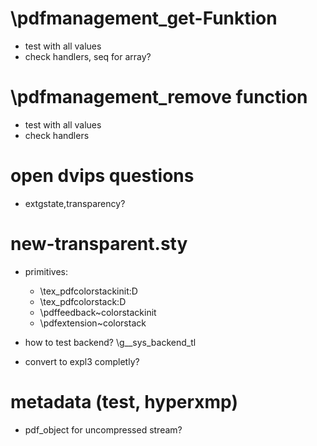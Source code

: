 # \pdfmanagement_get-Funktion

* test with all values
* check handlers, seq for array? 

# \pdfmanagement_remove function

* test with all values
* check handlers

# open dvips questions

- extgstate,transparency?

# new-transparent.sty

* primitives:
   * \tex_pdfcolorstackinit:D
   * \tex_pdfcolorstack:D
   * \pdffeedback~colorstackinit
   * \pdfextension~colorstack

* how to test backend? \g__sys_backend_tl 

* convert to expl3 completly?

# metadata (test, hyperxmp)

* pdf_object for uncompressed stream?
